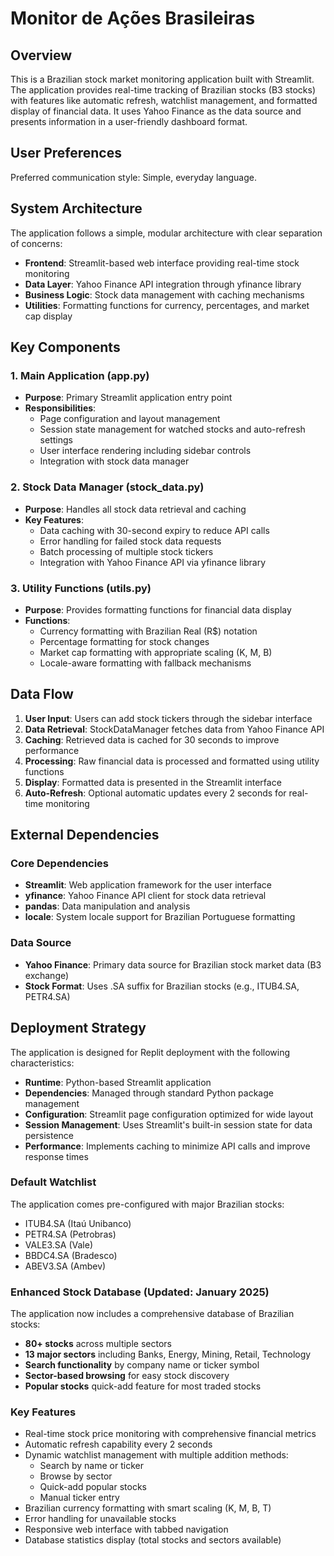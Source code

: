 # Monitor de Ações Brasileiras

## Overview

This is a Brazilian stock market monitoring application built with Streamlit. The application provides real-time tracking of Brazilian stocks (B3 stocks) with features like automatic refresh, watchlist management, and formatted display of financial data. It uses Yahoo Finance as the data source and presents information in a user-friendly dashboard format.

## User Preferences

Preferred communication style: Simple, everyday language.

## System Architecture

The application follows a simple, modular architecture with clear separation of concerns:

- **Frontend**: Streamlit-based web interface providing real-time stock monitoring
- **Data Layer**: Yahoo Finance API integration through yfinance library
- **Business Logic**: Stock data management with caching mechanisms
- **Utilities**: Formatting functions for currency, percentages, and market cap display

## Key Components

### 1. Main Application (app.py)
- **Purpose**: Primary Streamlit application entry point
- **Responsibilities**: 
  - Page configuration and layout management
  - Session state management for watched stocks and auto-refresh settings
  - User interface rendering including sidebar controls
  - Integration with stock data manager

### 2. Stock Data Manager (stock_data.py)
- **Purpose**: Handles all stock data retrieval and caching
- **Key Features**:
  - Data caching with 30-second expiry to reduce API calls
  - Error handling for failed stock data requests
  - Batch processing of multiple stock tickers
  - Integration with Yahoo Finance API via yfinance library

### 3. Utility Functions (utils.py)
- **Purpose**: Provides formatting functions for financial data display
- **Functions**:
  - Currency formatting with Brazilian Real (R$) notation
  - Percentage formatting for stock changes
  - Market cap formatting with appropriate scaling (K, M, B)
  - Locale-aware formatting with fallback mechanisms

## Data Flow

1. **User Input**: Users can add stock tickers through the sidebar interface
2. **Data Retrieval**: StockDataManager fetches data from Yahoo Finance API
3. **Caching**: Retrieved data is cached for 30 seconds to improve performance
4. **Processing**: Raw financial data is processed and formatted using utility functions
5. **Display**: Formatted data is presented in the Streamlit interface
6. **Auto-Refresh**: Optional automatic updates every 2 seconds for real-time monitoring

## External Dependencies

### Core Dependencies
- **Streamlit**: Web application framework for the user interface
- **yfinance**: Yahoo Finance API client for stock data retrieval
- **pandas**: Data manipulation and analysis
- **locale**: System locale support for Brazilian Portuguese formatting

### Data Source
- **Yahoo Finance**: Primary data source for Brazilian stock market data (B3 exchange)
- **Stock Format**: Uses .SA suffix for Brazilian stocks (e.g., ITUB4.SA, PETR4.SA)

## Deployment Strategy

The application is designed for Replit deployment with the following characteristics:

- **Runtime**: Python-based Streamlit application
- **Dependencies**: Managed through standard Python package management
- **Configuration**: Streamlit page configuration optimized for wide layout
- **Session Management**: Uses Streamlit's built-in session state for data persistence
- **Performance**: Implements caching to minimize API calls and improve response times

### Default Watchlist
The application comes pre-configured with major Brazilian stocks:
- ITUB4.SA (Itaú Unibanco)
- PETR4.SA (Petrobras)
- VALE3.SA (Vale)
- BBDC4.SA (Bradesco)
- ABEV3.SA (Ambev)

### Enhanced Stock Database (Updated: January 2025)
The application now includes a comprehensive database of Brazilian stocks:
- **80+ stocks** across multiple sectors
- **13 major sectors** including Banks, Energy, Mining, Retail, Technology
- **Search functionality** by company name or ticker symbol
- **Sector-based browsing** for easy stock discovery
- **Popular stocks** quick-add feature for most traded stocks

### Key Features
- Real-time stock price monitoring with comprehensive financial metrics
- Automatic refresh capability every 2 seconds
- Dynamic watchlist management with multiple addition methods:
  - Search by name or ticker
  - Browse by sector
  - Quick-add popular stocks
  - Manual ticker entry
- Brazilian currency formatting with smart scaling (K, M, B, T)
- Error handling for unavailable stocks
- Responsive web interface with tabbed navigation
- Database statistics display (total stocks and sectors available)